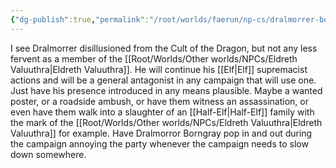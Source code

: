 ```yaml
---
{"dg-publish":true,"permalink":"/root/worlds/faerun/np-cs/dralmorrer-borngray/"}
---
```



I see Dralmorrer disillusioned from the Cult of the Dragon, but not any less fervent as a member of the [[Root/Worlds/Other worlds/NPCs/Eldreth Valuuthra\|Eldreth Valuuthra]]. He will continue his [[Elf\|Elf]] supremacist actions and will be a general antagonist in any campaign that will use one. Just have his presence introduced in any means plausible. Maybe a wanted poster, or a roadside ambush, or have them witness an assassination, or even have them walk into a slaughter of an [[Half-Elf\|Half-Elf]] family with the mark of the [[Root/Worlds/Other worlds/NPCs/Eldreth Valuuthra\|Eldreth Valuuthra]] for example. Have Dralmorror Borngray pop in and out during the campaign annoying the party whenever the campaign needs to slow down somewhere.
